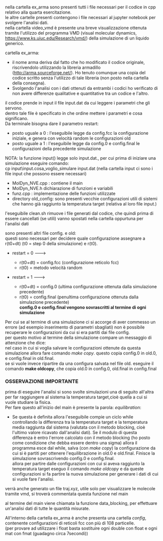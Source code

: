 nella cartella ex\_arma sono presenti tutti i file necessari per il codice in cpp relativo alla quarta esercitazione.   
le altre cartelle presenti contengono i file necessari al jupyter notebook per svolgere l'analisi dati.   
nella cartella video\_vmd è presente una breve visualizzazione ottenuta tramite l'utilizzo del programma VMD (visual molecular dynamics, https://www.ks.uiuc.edu/Research/vmd/) della simulazione di un liquido generico.  

cartella ex\_arma:  
 - il nome arma deriva dal fatto che ho modificato il codice originale, riscrivendolo utilizzando la libreria armadillo (http://arma.sourceforge.net/). Ho tenuto comunque una copia del codice scritto senza l'utilizzo di tale libreria (non posto nella cartella della consegna).   
 - Svolgendo l'analisi con i dati ottenuti da entrambi i codici ho verificato di non avere differenze qualitative e quantitative
   tra un codice e l'altro.
  
il codice prende in input il file input.dat da cui leggere i parametri che gli servono.   
dentro tale file è specificato in che ordine mettere i parametri e cosa significano.  
Da terminale bisogna dare il parametro restart:    
- posto uguale a 0 : l'eseguibile legge da config.fcc la configurazione iniziale, e genera con velocità random le configurazioni old
- posto uguale a 1 : l'eseguibile legge da config.0 e config.final le configurazioni della precedente simulazione  
  
NOTA: la funzione input() legge solo input.dat., per cui prima di iniziare una simulazione eseguire comando:  
cp input\input.cosa\_voglio\_simulare input.dat (nella cartella input ci sono i file input che possono essere necessari)
    
- MolDyn\_NVE.cpp : contiene il main  
- MolDyn\_NVE.h dichiarazione di funzioni e variabili  
- funz.cpp : implementazione delle funzioni utilizzate  
- directory old\_config: sono presenti vecchie configurazioni utili di sistemi che hanno già raggiunto la temperatura target (relativa al loro file input.)    
  
l'eseguibile clean.sh rimuove i file generati dal codice, che quindi prima di essere cancellati (se utili) vanno spostati nella cartella oppurtuna per l'analisi dati  
  
sono presenti altri file config. e old:  
questi sono necessari per decidere quale configurazione assegnare a r(t0+dt) (t0 = step 0 della simulazione) e r(t0).  
- restart = 0 --->   
	- r(t0+dt) = config.fcc (configurazione reticolo fcc)  
	- r(t0) = metodo velocità random  
  
- restart = 1 --->    
	- r(t0+dt) = config.0 (ultima configurazione ottenuta dalla simulazione precedente)  
	- r(t0) = config.final (penultima configurazione ottenuta dalla simulazione precedente)  
**config.0 e config.final vengono sovrascritti al termine di ogni simulazione**  
 
Per cui se al termine di una simulazione ci si accorge di aver commesso un errore (ad esempio inserimento di parametri sbagliati) non è possibile recuperare le configurazioni da cui si era partiti dai file config.  
per questo motivo al termine della simulazione compare un messaggio di attenzione che dice:  
nel caso in cui si voglia salvare le configurazioni ottenute da questa simulazione allora fare comando 
*make copy*. questo copia config.0 in old.0, e config.final in old.final.  
se si vuole invece ripartire da una configura salvata nel file old. eseguire il comando **make oldcopy**, che copia old.0 in config.0, old.final in config.final  
  
### OSSERVAZIONE IMPORTANTE
prima di eseguire l'analisi si sono svolte simulazioni una di seguito all'altra per far raggiungere al sistema la temperatura target,cioè quella a cui si vuole studiare la fisica.     
Per fare questo all'inizio del main è presente la parola: *equilibration*: 
- Se questa è definita allora l'eseguibile compie un ciclo while controllando la differenza tra la temperatura target e la temperatura media raggiunta dal sistema (valutata con il metodo blocking, cioè l'ultimo valore ricavato dall'analisi dati). Se il modulo di questa differenza è entro l'errore calcolato con il metodo blocking (ho posto come condizione che debba essere dentro una sigma) allora il programma esce dal while, salva (con *make copy*) la configurazione da cui si è partiti per ottenere l'equilibrazione in old.0 e old.final. Finisce la simulazione sovrascrivendo config.0 e config.final.     
allora per partire dalle configurazioni con cui si aveva raggiunto la temperatura target eseguo il comando *make oldcopy* e da queste configurazioni si fa partire la nuova simulazione per generare i dati di cui si vuole fare l'analisi.    
   
verrà anche generato un file traj.xyz, utile solo per visualizzare le molecole tramite vmd, si troverà commentata questa funzione nel main  
  
al termine del main viene chiamata la funzione data\_blocking, per effettuare un'analisi dati di tutte le quantità misurate. 

All'interno della cartella ex\_arma è anche presenta una cartella *config*, contenente configurazioni di reticoli fcc con più di 108 particelle.      
(per provare ad utilizzare i float basta sostituire ogni double con float e ogni mat con fmat (guadagno circa 7secondi))


